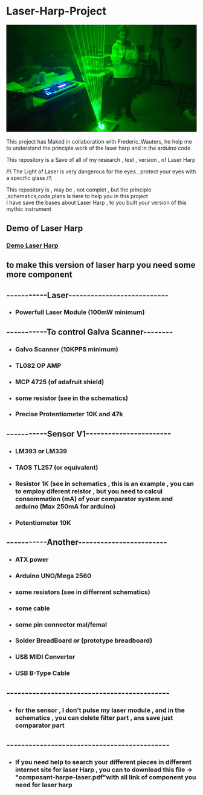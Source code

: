 # Laser-Harp-Project
![Laser Harp](https://github.com/M1r3o/Laser-Harp-Project/blob/main/Image%20Archive/IMG_20210120_164140.jpg)


This project has Maked in collaboration with Frederic_Wauters, he help me to understand the principle work of the laser harp and in the arduino code 

 This repository is a Save of all of my research , test , version , of Laser Harp     

/!\ The Light of Laser is very dangerous for the eyes , protect your eyes with a specific glass /!\  

 This repository is , may be , not complet , but the principle ,schematics,code,plans is here to help you in this project   
 I have save the bases about Laser Harp , to you built your version of this mythic instrument   

## Demo of Laser Harp
### [Demo Laser Harp](https://youtu.be/7bUMFFDsR9I)

## to make this version of laser harp you need some more component  
## -----------Laser---------------------------    
* ### Powerfull Laser Module (100mW minimum)  
## -----------To control Galva Scanner--------  
* ### Galvo Scanner (10KPPS minimum)   
* ### TL082 OP AMP  
* ### MCP 4725 (of adafruit shield)   
* ### some resistor (see in the schematics)  
* ### Precise Protentiometer 10K and 47k  
## -----------Sensor V1-----------------------
* ### LM393 or LM339  
* ### TAOS TL257 (or equivalent)  
* ### Resistor 1K (see in schematics , this is an example , you can to employ diferent reistor , but you need to calcul consommation (mA) of your comparator system and arduino (Max 250mA for arduino)  
* ### Potentiometer 10K  
## -----------Another------------------------  
* ### ATX power  
* ### Arduino UNO/Mega 2560  
* ### some resistors (see in differrent schematics)  
* ### some cable  
* ### some pin connector mal/femal  
* ### Solder BreadBoard or (prototype breadboard)  
* ### USB MIDI Converter  
* ### USB B-Type Cable  
## --------------------------------------------  
* ### for the sensor , I don't pulse my laser module , and in the schematics , you can delete filter part , ans save just comparator part  
## --------------------------------------------  
* ### If you need help to search your different pieces in different internet site for laser Harp , you can to download this file -> "composant-harpe-laser.pdf"with all link of component you need for laser harp  


